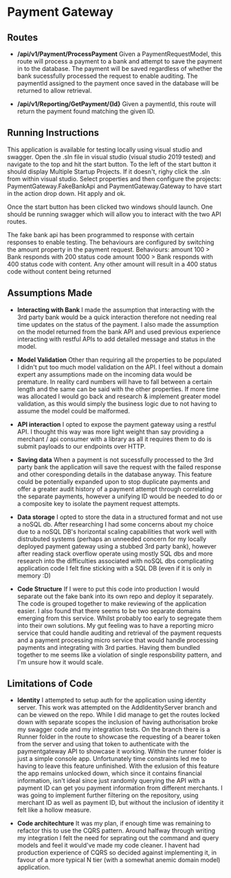 # Payment Gateway

## Routes

- **/api/v1/Payment/ProcessPayment**
Given a PaymentRequestModel, this route will process a payment to a bank and attempt to save the payment in to the database. The payment will be saved regardless of whether the bank sucessfully processed the request to enable auditing. The paymentId assigned to the payment once saved in the database will be returned to allow retrieval.



- **/api/v1/Reporting/GetPayment/{Id}**
Given a paymentId, this route will return the payment found matching the given ID.



## Running Instructions
This application is available for testing locally using visual studio and swagger. Open the .sln file in visual studio (visual studio 2019 tested) and navigate to the top and hit the start button. To the left of the start button it should display Multiple Startup Projects. If it doesn't, righy click the .sln from within visual studio. Select properties and then configure the projects: PaymentGateway.FakeBankApi and PaymentGateway.Gateway to have start in the action drop down. Hit apply and ok.

Once the start button has been clicked two windows should launch. One should be running swagger which will allow you to interact with the two API routes.

The fake bank api has been programmed to response with certain responses to enable testing. The behaviours are configured by switching the amount property in the payment request.
Behaviours:
amount 100 > Bank responds with 200 status code
amount 1000 > Bank responds with 400 status code with content.
Any other amount will result in a 400 status code without content being returned


## Assumptions Made

- **Interacting with Bank**
I made the assumption that interacting with the 3rd party bank would be a quick interaction therefore not needing real time updates on the status of the payment. I also made the assumption on the model returned from the bank API and used previous experience interacting with restful APIs to add detailed message and status in the model.

- **Model Validation**
Other than requiring all the properties to be populated I didn't put too much model validation on the API. I feel without a domain expert any assumptions made on the incoming data would be premature. In reality card numbers will have to fall between a certain length and the same can be said with the other properties. If more time was allocated I would go back and research & implement greater model validation, as this would simply the business logic due to not having to assume the model could be malformed.

- **API interaction**
I opted to expose the payment gateway using a restful API. I thought this way was more light weight than say providing a merchant / api consumer with a library as all it requires them to do is submit payloads to our endpoints over HTTP. 

- **Saving data**
When a payment is not sucessfully processed to the 3rd party bank the application will save the request with the failed response and other coresponding details in the database anyway. This feature could be potentially expanded upon to stop duplicate payments and offer a greater audit history of a payment attempt through correlating the separate payments, however a unifying ID would be needed to do or a composite key to isolate the payment request attempts.

- **Data storage**
I opted to store the data in a structured format and not use a noSQL db. After researching I had some concerns about my choice due to a noSQL DB's horizontal scaling capabilities that work well with distrubuted systems (perhaps an unneeded concern for my locally deployed payment gateway using a stubbed 3rd party bank), however after reading stack overflow operate using mostly SQL dbs and more research into the difficulties associated with noSQL dbs complicating application code I felt fine sticking with a SQL DB (even if it is only in memory :D)

- **Code Structure**
If I were to put this code into production I would separate out the fake bank into its own repo and deploy it separately. The code is grouped together to make reviewing of the application easier. I also found that there seems to be two separate domains emerging from this service. Whilst probably too early to segregate them into their own solutions. My gut feeling was to have a reporting micro service that could handle auditing and retrieval of the payment requests and a payment processing micro service that would handle processing payments and integrating with 3rd parties. Having them bundled together to me seems like a violation of single responsbility pattern, and I'm unsure how it would scale.

## Limitations of Code

- **Identity**
I attempted to setup auth for the application using identity server. This work was attempted on the AddIdentityServer branch and can be viewed on the repo. While I did manage to get the routes locked down with separate scopes the inclusion of having authorisation broke my swagger code and my integration tests. On the branch there is a Runner folder in the route to showcase the requesting of a bearer token from the server and using that token to authenticate with the paymentgateway API to showcase it working. Within the runner folder is just a simple console app. Unfortunately time constraints led me to having to leave this feature unfinished. With the exlusion of this feature the app remains unlocked down, which since it contains financial information, isn't ideal since just randomly querying the API with a payment ID can get you payment information from different merchants. I was going to implement further filtering on the repository, using merchant ID as well as payment ID, but without the inclusion of identity it felt like a hollow measure.

- **Code architechture**
It was my plan, if enough time was remaining to refactor this to use the CQRS pattern. Around halfway through writing my integration I felt the need for seprating out the command and query models and feel it would've made my code cleaner. I havent had production experience of CQRS so decided against implementing it, in favour of a more typical N tier (with a somewhat anemic domain model) application.


